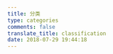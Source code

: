 ```yaml
---
title: 分类
type: categories
comments: false
translate_title: classification
date: 2018-07-29 19:44:18
---
```

